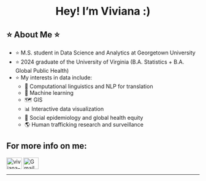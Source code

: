 
<h1 align="center">
  Hey! I’m Viviana :) 
</h1>

## ⭐ About Me ⭐

- ⭐ M.S. student in Data Science and Analytics at Georgetown University
- ⭐ 2024 graduate of the University of Virginia (B.A. Statistics + B.A. Global Public Health) 
- ⭐ My interests in data include: 
  - 💬 Computational linguistics and NLP for translation
  - 📖 Machine learning
  - 🗺️ GIS
  - 📊 Interactive data visualization
  - 🧠 Social epidemiology and global health equity
  - 🌎 Human trafficking research and surveillance


## For more info on me: 
<p align="left">
  <a href="https://www.linkedin.com/in/viviana-luccioli-45a997207/" target="blank"><img align="center" src="https://raw.githubusercontent.com/rahuldkjain/github-profile-readme-generator/master/src/images/icons/Social/linked-in-alt.svg" alt="viviana-luccioli" height="30" width="40" /></a>
  <a href="mailto:viviluccioli@gmail.com"><img align="center" src="https://raw.githubusercontent.com/maurodesouza/profile-readme-generator/master/src/assets/icons/social/gmail/default.svg" alt="Gmail" height="30" width="40" /></a>
</p>
</p>

---
